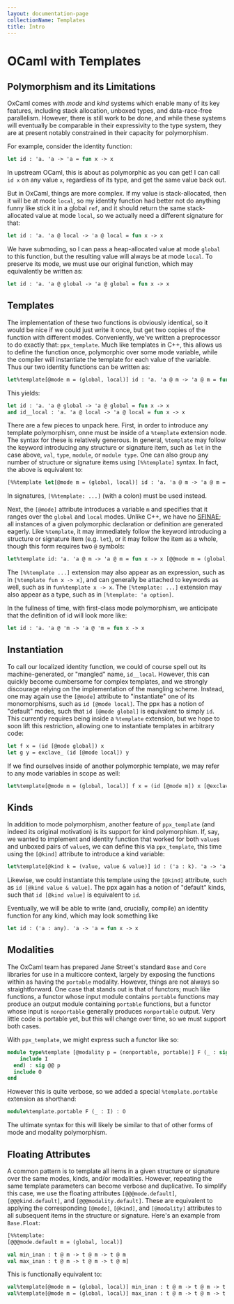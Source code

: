 ```yaml
---
layout: documentation-page
collectionName: Templates
title: Intro
---
```


# OCaml with Templates

## Polymorphism and its Limitations

OxCaml comes with _mode_ and _kind_ systems which enable many of its key features, 
including stack allocation, unboxed types, and data-race-free parallelism. However, there 
is still work to be done, and while these systems will eventually be comparable in their
expressivity to the type system, they are at present notably constrained in their capacity
for polymorphism.

For example, consider the identity function:

```ocaml
let id : 'a. 'a -> 'a = fun x -> x
```

In upstream OCaml, this is about as polymorphic as you can get! I can call `id x` on any
value `x`, regardless of its type, and get the same value back out.

But in OxCaml, things are more complex. If my value is stack-allocated, then it will be at 
mode `local`, so my identity function had better not do anything funny like stick it in a 
global `ref`, and it should return the same stack-allocated value at mode `local`, so we
actually need a different signature for that:

```ocaml
let id : 'a. 'a @ local -> 'a @ local = fun x -> x
```

We have submoding, so I can pass a heap-allocated value at mode `global` to this function,
but the resulting value will always be at mode `local`. To preserve its mode, we must use
our original function, which may equivalently be written as:

```ocaml
let id : 'a. 'a @ global -> 'a @ global = fun x -> x
```

## Templates

The implementation of these two functions is obviously identical, so it would be nice if
we could just write it once, but get two copies of the function with different modes.
Conveniently, we've written a preprocessor to do exactly that: `ppx_template`. Much like
templates in C++, this allows us to define the function once, polymorphic over some mode
variable, while the compiler will instantiate the template for each value of the variable.
Thus our two identity functions can be written as:

```ocaml
let%template[@mode m = (global, local)] id : 'a. 'a @ m -> 'a @ m = fun x -> x
```

This yields:

```ocaml
let id : 'a. 'a @ global -> 'a @ global = fun x -> x
and id__local : 'a. 'a @ local -> 'a @ local = fun x -> x
```

There are a few pieces to unpack here. First, in order to introduce any template
polymorphism, onne must be inside of a `%template` extension node. The syntax for these is
relatively generous. In general, `%template` may follow the keyword introducing any
structure or signature item, such as `let` in the case above, `val`, `type`, `module`, or
`module type`. One can also group any number of structure or signature items using
`[%%template]` syntax. In fact, the above is equivalent to:

```ocaml
[%%template let[@mode m = (global, local)] id : 'a. 'a @ m -> 'a @ m = fun x -> x]
```

In signatures, `[%%template: ...]` (with a colon) must be used instead.

Next, the `[@mode]` attribute introduces a variable `m` and specifies that it ranges over
the `global` and `local` modes. Unlike C++, we have no
[SFINAE](https://en.cppreference.com/w/cpp/language/sfinae.html); all instances of a given
polymorphic declaration or definition are generated eagerly. Like `%template`, it may
immediately follow the keyword introducing a structure or signature item (e.g. `let`), or
it may follow the item as a whole, though this form requires two `@` symbols:

```ocaml
let%template id: 'a. 'a @ m -> 'a @ m = fun x -> x [@@mode m = (global, local)]
```

The `[%%template ...]` extension may also appear as an expression, such as in
`[%template fun x -> x]`, and can generally be attached to keywords as well, such as in
`fun%template x -> x`. The `[%template: ...]` extension may also appear as a type, such as
in `[%template: 'a option]`.

In the fullness of time, with first-class mode polymorphism, we anticipate that the
definition of id will look more like:

```ocaml
let id : 'a. 'a @ 'm -> 'a @ 'm = fun x -> x
```

## Instantiation

To call our localized identity function, we could of course spell out its
machine-generated, or "mangled" name, `id__local`. However, this can quickly become
cumbersome for complex templates, and we strongly discourage relying on the implementation
of the mangling scheme. Instead, one may again use the `[@mode]` attribute to
"instantiate" one of its monomorphisms, such as `id [@mode local]`. The ppx has a notion
of "default" modes, such that `id [@mode global]` is equivalent to simply `id`. This
currently requires being inside a `%template` extension, but we hope to soon lift this
restriction, allowing one to instantiate templates in arbitrary code:

```ocaml
let f x = (id [@mode global]) x
let g y = exclave_ (id [@mode local]) y
```

If we find ourselves inside of another polymorphic template, we may refer to any mode
variables in scope as well:


```ocaml
let%template[@mode m = (global, local)] f x = (id [@mode m]) x [@exclave_if_local m]
```

## Kinds

In addition to mode polymorphism, another feature of `ppx_template` (and indeed its
original motivation) is its support for kind polymorphism. If, say, we wanted to implement
and identity function that worked for both `value`s and unboxed pairs of `value`s, we can
define this via `ppx_template`, this time using the `[@kind]` attribute to introduce a
kind variable:

```ocaml
let%template[@kind k = (value, value & value)] id : ('a : k). 'a -> 'a = fun x -> x
```

Likewise, we could instantiate this template using the `[@kind]` attribute, such as
`id [@kind value & value]`. The ppx again has a notion of "default" kinds, such that
`id [@kind value]` is equivalent to `id`.

Eventually, we will be able to write (and, crucially, compile) an identity function for
any kind, which may look something like

```ocaml
let id : ('a : any). 'a -> 'a = fun x -> x
```

## Modalities

The OxCaml team has prepared Jane Street's standard `Base` and `Core` libraries for use in
a multicore context, largely by exposing the functions within as having the `portable`
modality. However, things are not always so straightforward. One case that stands out is
that of functors; much like functions, a functor whose input module contains `portable`
functions may produce an output module containing `portable` functions, but a functor
whose input is `nonportable` generally produces `nonportable` output. Very little code is
portable yet, but this will change over time, so we must support both cases.

With `ppx_template`, we might express such a functor like so:

```ocaml
module type%template [@modality p = (nonportable, portable)] F (_ : sig @@ p
    include I
  end) : sig @@ p
  include O
end
```

However this is quite verbose, so we added a special `%template.portable` extension as
shorthand:

```ocaml
module%template.portable F (_ : I) : O
```

The ultimate syntax for this will likely be similar to that of other forms of mode and
modality polymorphism.

## Floating Attributes

A common pattern is to template all items in a given structure or signature over the same
modes, kinds, and/or modalities. However, repeating the same template parameters can
become verbose and duplicative. To simplify this case, we use the floating attributes
`[@@@mode.default]`, `[@@@kind.default]`, and `[@@@modality.default]`. These are
equivalent to applying the corresponding `[@mode]`, `[@kind]`, and `[@modality]`
attributes to all subsequent items in the structure or signature. Here's an example from
`Base.Float`:

```ocaml
[%%template:
[@@@mode.default m = (global, local)]

val min_inan : t @ m -> t @ m -> t @ m
val max_inan : t @ m -> t @ m -> t @ m]
```

This is functionally equivalent to:

```ocaml
val%template[@mode m = (global, local)] min_inan : t @ m -> t @ m -> t @ m
val%template[@mode m = (global, local)] max_inan : t @ m -> t @ m -> t @ m
```

